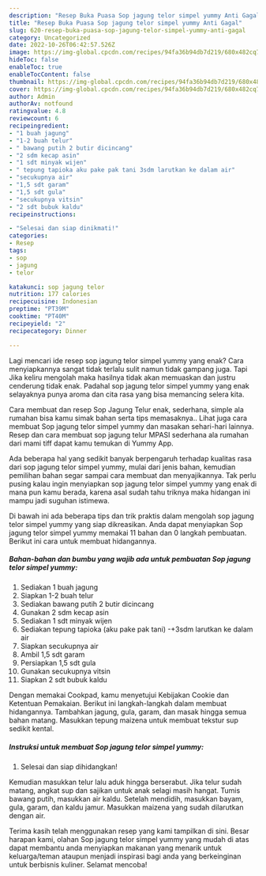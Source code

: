 ```yaml
---
description: "Resep Buka Puasa Sop jagung telor simpel yummy Anti Gagal"
title: "Resep Buka Puasa Sop jagung telor simpel yummy Anti Gagal"
slug: 620-resep-buka-puasa-sop-jagung-telor-simpel-yummy-anti-gagal
category: Uncategorized
date: 2022-10-26T06:42:57.526Z
image: https://img-global.cpcdn.com/recipes/94fa36b94db7d219/680x482cq70/sop-jagung-telor-simpel-yummy-foto-resep-utama.jpg
hideToc: false
enableToc: true
enableTocContent: false
thumbnail: https://img-global.cpcdn.com/recipes/94fa36b94db7d219/680x482cq70/sop-jagung-telor-simpel-yummy-foto-resep-utama.jpg
cover: https://img-global.cpcdn.com/recipes/94fa36b94db7d219/680x482cq70/sop-jagung-telor-simpel-yummy-foto-resep-utama.jpg
author: Admin
authorAv: notfound
ratingvalue: 4.8
reviewcount: 6
recipeingredient:
- "1 buah jagung"
- "1-2 buah telur"
- " bawang putih 2 butir dicincang"
- "2 sdm kecap asin"
- "1 sdt minyak wijen"
- " tepung tapioka aku pake pak tani 3sdm larutkan ke dalam air"
- "secukupnya air"
- "1,5 sdt garam"
- "1,5 sdt gula"
- "secukupnya vitsin"
- "2 sdt bubuk kaldu"
recipeinstructions:

- "Selesai dan siap dinikmati!"
categories:
- Resep
tags:
- sop
- jagung
- telor

katakunci: sop jagung telor 
nutrition: 177 calories
recipecuisine: Indonesian
preptime: "PT39M"
cooktime: "PT40M"
recipeyield: "2"
recipecategory: Dinner

---
```



Lagi mencari ide resep sop jagung telor simpel yummy yang enak? Cara menyiapkannya sangat tidak terlalu sulit namun tidak gampang juga. Tapi Jika keliru mengolah maka hasilnya tidak akan memuaskan dan justru cenderung tidak enak. Padahal sop jagung telor simpel yummy yang enak selayaknya punya aroma dan cita rasa yang bisa memancing selera kita.


Cara membuat dan resep Sop Jagung Telur enak, sederhana, simple ala rumahan bisa kamu simak bahan serta tips memasaknya.. Lihat juga cara membuat Sop jagung telor simpel yummy dan masakan sehari-hari lainnya. Resep dan cara membuat sop jagung telur MPASI sederhana ala rumahan dari mami tiff dapat kamu temukan di Yummy App.

Ada beberapa hal yang sedikit banyak berpengaruh terhadap kualitas rasa dari sop jagung telor simpel yummy, mulai dari jenis bahan, kemudian pemilihan bahan segar sampai cara membuat dan menyajikannya. Tak perlu pusing kalau ingin menyiapkan sop jagung telor simpel yummy yang enak di mana pun kamu berada, karena asal sudah tahu triknya maka hidangan ini mampu jadi suguhan istimewa.


Di bawah ini ada beberapa tips dan trik praktis dalam mengolah sop jagung telor simpel yummy yang siap dikreasikan. Anda dapat menyiapkan Sop jagung telor simpel yummy memakai 11 bahan dan 0 langkah pembuatan. Berikut ini cara untuk membuat hidangannya.

<!--inarticleads1-->

##### Bahan-bahan dan bumbu yang wajib ada untuk pembuatan Sop jagung telor simpel yummy:

1. Sediakan 1 buah jagung
1. Siapkan 1-2 buah telur
1. Sediakan  bawang putih 2 butir dicincang
1. Gunakan 2 sdm kecap asin
1. Sediakan 1 sdt minyak wijen
1. Sediakan  tepung tapioka (aku pake pak tani) -+3sdm larutkan ke dalam air
1. Siapkan secukupnya air
1. Ambil 1,5 sdt garam
1. Persiapkan 1,5 sdt gula
1. Gunakan secukupnya vitsin
1. Siapkan 2 sdt bubuk kaldu


Dengan memakai Cookpad, kamu menyetujui Kebijakan Cookie dan Ketentuan Pemakaian. Berikut ini langkah-langkah dalam membuat hidangannya. Tambahkan jagung, gula, garam, dan masak hingga semua bahan matang. Masukkan tepung maizena untuk membuat tekstur sup sedikit kental. 

<!--inarticleads2-->

##### Instruksi untuk membuat Sop jagung telor simpel yummy:


1. Selesai dan siap dihidangkan!

Kemudian masukkan telur lalu aduk hingga berserabut. Jika telur sudah matang, angkat sup dan sajikan untuk anak selagi masih hangat. Tumis bawang putih, masukkan air kaldu. Setelah mendidih, masukkan bayam, gula, garam, dan kaldu jamur. Masukkan maizena yang sudah dilarutkan dengan air. 

Terima kasih telah menggunakan resep yang kami tampilkan di sini. Besar harapan kami, olahan Sop jagung telor simpel yummy yang mudah di atas dapat membantu anda menyiapkan makanan yang menarik untuk keluarga/teman ataupun menjadi inspirasi bagi anda yang berkeinginan untuk berbisnis kuliner. Selamat mencoba!
